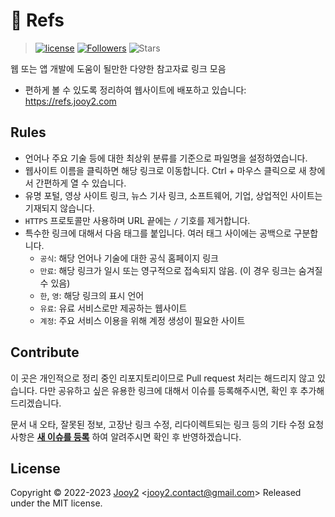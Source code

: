 # 🔗 Refs

> [![license](https://img.shields.io/badge/license-MIT-blue.svg)](https://github.com/jooy2/refs/blob/master/LICENSE) [![Followers](https://img.shields.io/github/followers/jooy2?style=social)](https://github.com/jooy2) ![Stars](https://img.shields.io/github/stars/jooy2/refs?style=social)

웹 또는 앱 개발에 도움이 될만한 다양한 참고자료 링크 모음

- 편하게 볼 수 있도록 정리하여 웹사이트에 배포하고 있습니다: https://refs.jooy2.com

## Rules

- 언어나 주요 기술 등에 대한 최상위 분류를 기준으로 파일명을 설정하였습니다.
- 웹사이트 이름을 클릭하면 해당 링크로 이동합니다. Ctrl + 마우스 클릭으로 새 창에서 간편하게 열 수 있습니다.
- 유명 포털, 영상 사이트 링크, 뉴스 기사 링크, 소프트웨어, 기업, 상업적인 사이트는 기재되지 않습니다.
- `HTTPS` 프로토콜만 사용하며 URL 끝에는 `/` 기호를 제거합니다.
- 특수한 링크에 대해서 다음 태그를 붙입니다. 여러 태그 사이에는 공백으로 구분합니다.
  - `공식`: 해당 언어나 기술에 대한 공식 홈페이지 링크
  - `만료`: 해당 링크가 일시 또는 영구적으로 접속되지 않음. (이 경우 링크는 숨겨질 수 있음)
  - `한`, `영`: 해당 링크의 표시 언어
  - `유료`: 유료 서비스로만 제공하는 웹사이트
  - `계정`: 주요 서비스 이용을 위해 계정 생성이 필요한 사이트

## Contribute

이 곳은 개인적으로 정리 중인 리포지토리이므로 Pull request 처리는 해드리지 않고 있습니다. 다만 공유하고 싶은 유용한 링크에 대해서 이슈를 등록해주시면, 확인 후 추가해드리겠습니다.

문서 내 오타, 잘못된 정보, 고장난 링크 수정, 리다이렉트되는 링크 등의 기타 수정 요청 사항은 **[새 이슈를 등록](https://github.com/jooy2/refs/issues)** 하여 알려주시면 확인 후 반영하겠습니다.

## License

Copyright © 2022-2023 [Jooy2](https://jooy2.com) <[jooy2.contact@gmail.com](mailto:jooy2.contact@gmail.com)> Released under the MIT license.
